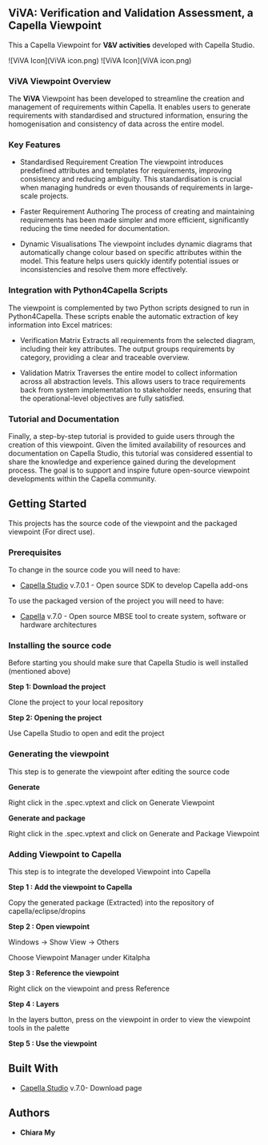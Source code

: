 ## ViVA: Verification and Validation Assessment, a Capella Viewpoint
This a Capella Viewpoint for **V&V activities** developed with Capella Studio. 

![ViVA Icon](ViVA icon.png)
![ViVA Icon](ViVA icon.png)

### ViVA Viewpoint Overview

The **ViVA** Viewpoint has been developed to streamline the creation and management of requirements within Capella.
It enables users to generate requirements with standardised and structured information, ensuring the homogenisation and consistency of data across the entire model.

### Key Features

* Standardised Requirement Creation
	The viewpoint introduces predefined attributes and templates for requirements, improving consistency and reducing ambiguity.
	This standardisation is crucial when managing hundreds or even thousands of requirements in large-scale projects.

* Faster Requirement Authoring
	The process of creating and maintaining requirements has been made simpler and more efficient, significantly reducing the time needed for documentation.

* Dynamic Visualisations
	The viewpoint includes dynamic diagrams that automatically change colour based on specific attributes within the model.
	This feature helps users quickly identify potential issues or inconsistencies and resolve them more effectively.

### Integration with Python4Capella Scripts

The viewpoint is complemented by two Python scripts designed to run in Python4Capella.
These scripts enable the automatic extraction of key information into Excel matrices:

* Verification Matrix
Extracts all requirements from the selected diagram, including their key attributes.
The output groups requirements by category, providing a clear and traceable overview.

* Validation Matrix
Traverses the entire model to collect information across all abstraction levels.
This allows users to trace requirements back from system implementation to stakeholder needs, ensuring that the operational-level objectives are fully satisfied.

### Tutorial and Documentation

Finally, a step-by-step tutorial is provided to guide users through the creation of this viewpoint.
Given the limited availability of resources and documentation on Capella Studio, this tutorial was considered essential to share the knowledge and experience gained during the development process.
The goal is to support and inspire future open-source viewpoint developments within the Capella community.


## Getting Started

This projects has the source code of the viewpoint and the packaged viewpoint (For direct use).

### Prerequisites
To change in the source code you will need to have:
* [Capella Studio](https://www.eclipse.org/capella/download.html) v.7.0.1 - Open source SDK to develop Capella add-ons

To use the packaged version of the project you will need to have:
* [Capella](https://www.eclipse.org/capella/download.html) v.7.0 - Open source MBSE tool to create system, software or hardware architectures


### Installing the source code
  Before starting you should make sure that Capella Studio is well installed (mentioned above)

  **Step 1: Download the project**

  Clone the project to your local repository

  **Step 2: Opening the project**

  Use Capella Studio to open and edit the project

### Generating the viewpoint
  This step is to generate the viewpoint after editing the source code

  **Generate**
  
  Right click in the .spec.vptext and click on Generate Viewpoint

  **Generate and package**
  
  Right click in the .spec.vptext and click on Generate and Package Viewpoint

### Adding Viewpoint to Capella
 This step is to integrate the developed Viewpoint into Capella 
  
  **Step 1 : Add the viewpoint to Capella**
  
  Copy the generated package (Extracted) into the repository of capella/eclipse/dropins 

  **Step 2 : Open viewpoint**
  
  Windows -> Show View -> Others
  
  Choose Viewpoint Manager under Kitalpha
  
  **Step 3 : Reference the viewpoint**
  
  Right click on the viewpoint and press Reference
  
  **Step 4 : Layers**
  
  In the layers button, press on the viewpoint in order to view the viewpoint tools in the palette
	
  **Step 5 : Use the viewpoint**
  

## Built With

* [Capella Studio](https://www.eclipse.org/capella/download.html) v.7.0- Download page


## Authors
* **Chiara My** 

